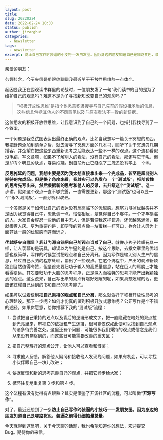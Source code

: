 ```yaml
---
layout: post
title: 
slug: 20220224
date: 2022-02-24 10:00
status: publish
author: jizenghui
categories: 
  - Newsletter
tags:
  - Newsletter
excerpt: 防止自己写作时装逼的小技巧——发朋友圈。因为身边的朋友知道自己是哪路货色，装逼之前得仔细掂量掂量。
---
```


亲爱的朋友：

劳烦挂念，今天来信是想跟你聊聊我最近关于开放性思维的一点体会。

起因是我正在围观读书群里的论战时，一位朋友发了一句“我们读书的目的是为了维护自己的观念吗？难道不是为了寻找新知改变自己的观念吗？”

> “积极开放性思维”是指个体愿意积极搜寻与自己先前的假设相矛盾的信息，这些信息包括其他人的不同意见以及与原有看法不一致的新证据。

这位朋友的积极开放性思维，让我意识到了自己的一个问题，也指引我找寻到了一个答案。

一个问题是我总试图表达出最终正确的观点。比如当我想写一篇关于冥想的东西，我把话题添加到清单之后，就去搜寻了冥想方面的几本书，回听了关于冥想的几期播客，并企望在把这些东西重新思考之后能表达一些不一样的观点。这个流程看似没毛病，写文章嘛，如果不了解别人的看法，没有自己的看法，那还写它干啥。但是却有个明显的缺点，容易拖延，到目前为止已经拖了三周还没有写出一个字。

**反思拖延的问题，我想主要是因为我太想直接拿出来一个完成品，甚至是超出别人期待的完成品。但是换个角度来看，我其实可以先发布一个“测试版”，把阶段性的思考先写出来，然后根据新的思考和他人的反馈，去升级这个“测试版”**。退一步讲，假如这个观点一直不够完善，一直需要更新，那这个“测试版”也可以是一个“永久测试版”，一直分析和改进。

一个答案是关于如何让自己的表达没有居高临下的优越感。想努力甩掉优越感并不是因为我觉得自己牛，想低调一点，恰恰相反，是觉得自己不够牛。一个才华横溢的人，大家自会容忍一些他的目中无人，但是若像我这样普通，还优越感满满，那就很惹人厌。更为重要的是，即便我的观点像一块蛋糕一样可口，也会让人因为上面苍蝇一般的优越感而避而远之。

**优越感来自哪里？我认为源自错把自己的观点当成了自己**。就像小孩子炫耀玩具一样，让人羡慕的是玩具，却误以为牛逼的是自己。按这个思路，去掉文章里的优越感也很简单，写作的时候尝试把观点和自己分离开。因为写作是输入别人生产的信息，经过自己大脑的程序处理，输出了一些观点。在这个流程中，产出的观点新颖独到当然值得夸赞，但是首先要归功于输入的高质量信息，站在巨人的肩膀上才能看得更远。其次要归功于大脑的思考程序，正是深入而独特的思考才能产出新颖独到的观点。这么说来，自己写出来的观点有啥好炫耀的呢，如果真想炫耀的话，更应该炫耀自己读到的书和自己的思考能力。


如果可以试着做到**把自己秉持的观点和自己分离**，那么就做好了积极开放性思考的心理建设。那下一步呢？如何才能真的做到积极开放式思维呢？公开写作是个不错的途径。如果你愿意，给你推荐下我的“测试版”流程：

1. 尝试把自己秉持的观点以及背后的逻辑形成文字，把一直隐藏在暗处的观点拉到光亮里来，审视它的依据和产生逻辑，很可能仅仅如此便可以找到自己观点的诸多待完善之处。这里还有个问题，可能很多我们秉持的观点或信念是我们从来没有觉察到的，而这些很可能需要改善的重灾区；

2. 把自己整理好的观点公开，让他人可以查看和借鉴；

3. 寻求他人反馈，解答他人疑问和接收他人发现的问题，如果有机会，可以寻找小伙伴跟自己一块儿改进；

4. 依据反馈和新的思考完善自己的观点，并把它同步给大家；
5. 循环往复地重复第 3 步和第 4 步。

这个流程有没有觉得有点眼熟？其实是借鉴了开源社区的流程，可以叫做“**开源写作**”。

对了，最近还想到了一条**防止自己写作时装逼的小技巧——发朋友圈。因为身边的朋友知道自己是哪路货色，装逼之前得仔细掂量掂量**。

今天就聊到这里吧，关于今天聊的话题，我也希望知道你的想法，欢迎提交 Bug。期待你的来信。